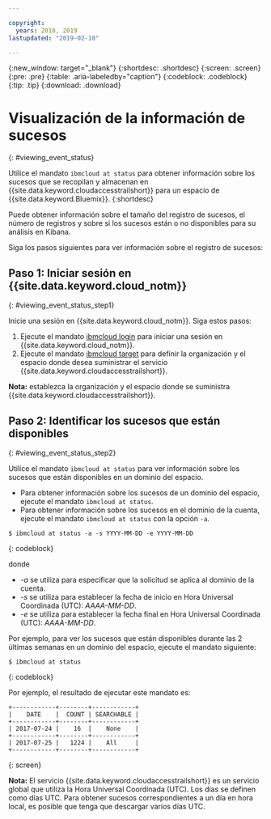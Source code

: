 ```yaml
---

copyright:
  years: 2016, 2019
lastupdated: "2019-02-18"

---
```


{:new_window: target="_blank"}
{:shortdesc: .shortdesc}
{:screen: .screen}
{:pre: .pre}
{:table: .aria-labeledby="caption"}
{:codeblock: .codeblock}
{:tip: .tip}
{:download: .download}


# Visualización de la información de sucesos
{: #viewing_event_status}

Utilice el mandato `ibmcloud at status` para obtener información sobre los sucesos que se recopilan y almacenan en {{site.data.keyword.cloudaccesstrailshort}} para un espacio de {{site.data.keyword.Bluemix}}.
{:shortdesc}

Puede obtener información sobre el tamaño del registro de sucesos, el número de registros y sobre si los sucesos están o no disponibles para su análisis en Kibana. 

Siga los pasos siguientes para ver información sobre el registro de sucesos:

## Paso 1: Iniciar sesión en {{site.data.keyword.cloud_notm}}
{: #viewing_event_status_step1}

Inicie una sesión en {{site.data.keyword.cloud_notm}}. Siga estos pasos:

1. Ejecute el mandato [ibmcloud login](/docs/cli/reference/ibmcloud/bx_cli.html#ibmcloud_login) para iniciar una sesión en {{site.data.keyword.cloud_notm}}.
2. Ejecute el mandato [ibmcloud target](/docs/cli/reference/ibmcloud/bx_cli.html#ibmcloud_target) para definir la organización y el espacio donde desea suministrar el servicio {{site.data.keyword.cloudaccesstrailshort}}.

**Nota:** establezca la organización y el espacio donde se suministra {{site.data.keyword.cloudaccesstrailshort}}.

## Paso 2: Identificar los sucesos que están disponibles
{: #viewing_event_status_step2}

Utilice el mandato `ibmcloud at status` para ver información sobre los sucesos que están disponibles en un dominio del espacio.

* Para obtener información sobre los sucesos de un dominio del espacio, ejecute el mandato `ibmcloud at status`.
* Para obtener información sobre los sucesos en el dominio de la cuenta, ejecute el mandato `ibmcloud at status` con la opción `-a`.

```
$ ibmcloud at status -a -s YYYY-MM-DD -e YYYY-MM-DD 
```
{: codeblock}
    
donde
    
* *-a* se utiliza para especificar que la solicitud se aplica al dominio de la cuenta.
* *-s* se utiliza para establecer la fecha de inicio en Hora Universal Coordinada (UTC): *AAAA-MM-DD*.
* *-e* se utiliza para establecer la fecha final en Hora Universal Coordinada (UTC): *AAAA-MM-DD*.

Por ejemplo, para ver los sucesos que están disponibles durante las 2 últimas semanas en un dominio del espacio, ejecute el mandato siguiente:

```
$ ibmcloud at status
```
{: codeblock}
    
Por ejemplo, el resultado de ejecutar este mandato es:
    
```
+------------+--------+------------+
|    DATE    |  COUNT | SEARCHABLE |
+------------+--------+------------+
| 2017-07-24 |    16  |    None    |
+------------+--------+------------+
| 2017-07-25 |   1224 |    All     |
+------------+--------+------------+
```
{: screen}

**Nota:** El servicio {{site.data.keyword.cloudaccesstrailshort}} es un servicio global que utiliza la Hora Universal Coordinada (UTC). Los días se definen como días UTC. Para obtener sucesos correspondientes a un día en hora local, es posible que tenga que descargar varios días UTC.
	














